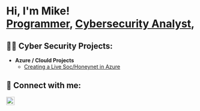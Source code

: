 <h1>Hi, I'm Mike! <br/><a href="https://github.com/MichaelKomolafe1">Programmer</a>, <a href="https://www.linkedin.com/in/michael-komolafe-2235972a1/">Cybersecurity Analyst</a>,</a></h1>

<h2>👨‍💻 Cyber Security Projects:</h2>

- <b>Azure / Clould Projects</b>
  - [Creating a Live Soc/Honeynet in Azure](https://github.com/Michaelkomolafe1/Cloud-SOC) 
<h2>

<h2> 🤳 Connect with me:</h2>


[<img align="left" alt="MichaelKomolafe | LinkedIn" width="22px" src="https://cdn.jsdelivr.net/npm/simple-icons@v3/icons/linkedin.svg" />][linkedin]


[linkedin]: https://www.linkedin.com/login
